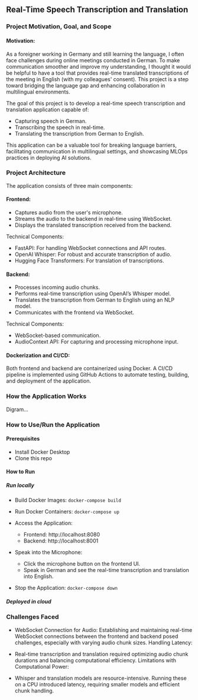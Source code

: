 ## Real-Time Speech Transcription and Translation

### Project Motivation, Goal, and Scope

#### Motivation:
As a foreigner working in Germany and still learning the language, I often face challenges during online meetings conducted in German. To make communication smoother and improve my understanding, I thought it would be helpful to have a tool that provides real-time translated transcriptions of the meeting in English (with my colleagues' consent). This project is a step toward bridging the language gap and enhancing collaboration in multilingual environments.

The goal of this project is to develop a real-time speech transcription and translation application capable of:

- Capturing speech in German.
- Transcribing the speech in real-time.
- Translating the transcription from German to English.

This application can be a valuable tool for breaking language barriers, facilitating communication in multilingual settings, and showcasing MLOps practices in deploying AI solutions.

### Project Architecture

The application consists of three main components:

#### Frontend:

- Captures audio from the user's microphone.
- Streams the audio to the backend in real-time using WebSocket.
- Displays the translated transcription received from the backend.

Technical Components:
- FastAPI: For handling WebSocket connections and API routes.
- OpenAI Whisper: For robust and accurate transcription of audio.
- Hugging Face Transformers: For translation of transcriptions.

#### Backend:

- Processes incoming audio chunks.
- Performs real-time transcription using OpenAI’s Whisper model.
- Translates the transcription from German to English using an NLP model.
- Communicates with the frontend via WebSocket.

Technical Components:
- WebSocket-based communication.
- AudioContext API: For capturing and processing microphone input.

#### Dockerization and CI/CD:

Both frontend and backend are containerized using Docker.
A CI/CD pipeline is implemented using GitHub Actions to automate testing, building, and deployment of the application.

### How the Application Works

Digram...

### How to Use/Run the Application

#### Prerequisites

- Install Docker Desktop
- Clone this repo

#### How to Run

##### Run locally

- Build Docker Images: ```docker-compose build```
- Run Docker Containers: ```docker-compose up```
- Access the Application:
    - Frontend: http://localhost:8080
    - Backend: http://localhost:8001

- Speak into the Microphone:
    - Click the microphone button on the frontend UI.
    - Speak in German and see the real-time transcription and translation into English.

- Stop the Application: ```docker-compose down```

##### Deployed in cloud

### Challenges Faced

- WebSocket Connection for Audio: Establishing and maintaining real-time WebSocket connections between the frontend and backend posed challenges, especially with varying audio chunk sizes.
Handling Latency:

- Real-time transcription and translation required optimizing audio chunk durations and balancing computational efficiency.
Limitations with Computational Power:

- Whisper and translation models are resource-intensive. Running these on a CPU introduced latency, requiring smaller models and efficient chunk handling.



